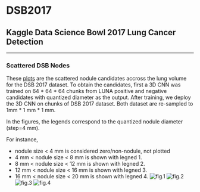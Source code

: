 # DSB2017

## Kaggle Data Science Bowl 2017 Lung Cancer Detection



---------------------

### Scattered DSB Nodes

These [plots](https://github.com/mravendi/DSB2017/tree/master/figs) are the scattered nodule candidates accross the lung volume for the DSB 2017 dataset. 
To obtain the candidates, first a 3D CNN was trained on 64 * 64 * 64 chunks from LUNA positive and negative candidates with 
quantized diameter as the output. After training, we deploy the 3D CNN on chunks of DSB 2017 dataset. 
Both dataset are re-sampled to 1mm * 1 mm * 1 mm. 


In the figures, the legends correspond to the quantized nodule diameter (step=4 mm). 

For instance, 
- nodule size < 4 mm is considered zero/non-nodule, not plotted
- 4 mm < nodule size < 8 mm is shown with legned 1.
- 8 mm < nodule size < 12 mm is shown with legned 2.
- 12 mm < nodule size < 16 mm is shown with legned 3.
- 16 mm < nodule size < 20 mm is shown with legned 4.
![fig.1](https://github.com/mravendi/DSB2017/blob/master/figs/8264a875a465c029f28110c725fec283.jpg)
![fig.2](https://github.com/mravendi/DSB2017/blob/master/figs/8326bb56a429c54a744484423a9bd9b5.jpg)
![fig.3](https://github.com/mravendi/DSB2017/blob/master/figs/96dce4424dce5451ab0a068c58435c1b.jpg)
![fig.4](https://github.com/mravendi/DSB2017/blob/master/figs/96acca47671874c41de6023942e10c16.jpg)
